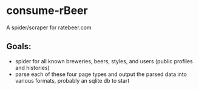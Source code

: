 consume-rBeer
=============

A spider/scraper for ratebeer.com

Goals:
------
* spider for all known breweries, beers, styles, and users (public profiles and histories)
* parse each of these four page types and output the parsed data into various formats, probably an sqlite db to start
